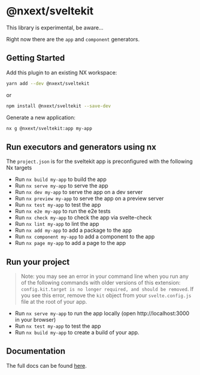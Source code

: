 # @nxext/sveltekit

This library is experimental, be aware...

Right now there are the `app` and `component` generators.

## Getting Started

Add this plugin to an existing NX workspace:

```bash
yarn add --dev @nxext/sveltekit
```

or

```bash
npm install @nxext/sveltekit --save-dev
```

Generate a new application:

```bash
nx g @nxext/sveltekit:app my-app
```

## Run executors and generators using nx

The `project.json` is for the sveltekit app is preconfigured with the following Nx targets

- Run `nx build my-app` to build the app
- Run `nx serve my-app` to serve the app
- Run `nx dev my-app` to serve the app on a dev server
- Run `nx preview my-app` to serve the app on a preview server
- Run `nx test my-app` to test the app
- Run `nx e2e my-app` to run the e2e tests
- Run `nx check my-app` to check the app via svelte-check
- Run `nx lint my-app` to lint the app
- Run `nx add my-app` to add a package to the app
- Run `nx component my-app` to add a component to the app
- Run `nx page my-app` to add a page to the app

## Run your project

> Note: you may see an error in your command line when you run any of the following commands with older versions of this extension: `config.kit.target is no longer required, and should be removed`. If you see this error, remove the `kit` object from your `svelte.config.js` file at the root of your app.

- Run `nx serve my-app` to run the app locally (open http://localhost:3000 in your browser)
- Run `nx test my-app` to test the app
- Run `nx build my-app` to create a build of your app.

## Documentation

The full docs can be found [here](https://nxext.dev/docs/sveltekit/overview).

